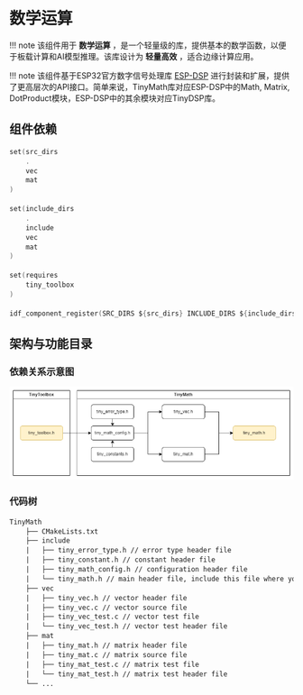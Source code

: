 # 数学运算

!!! note
    该组件用于 **数学运算** ，是一个轻量级的库，提供基本的数学函数，以便于板载计算和AI模型推理。该库设计为 **轻量高效** ，适合边缘计算应用。

!!! note
    该组件基于ESP32官方数字信号处理库 [ESP-DSP](https://docs.espressif.com/projects/esp-dsp/en/latest/esp32/index.html) 进行封装和扩展，提供了更高层次的API接口。简单来说，TinyMath库对应ESP-DSP中的Math, Matrix, DotProduct模块，ESP-DSP中的其余模块对应TinyDSP库。


## 组件依赖

```c
set(src_dirs
    .
    vec
    mat
)

set(include_dirs
    .
    include
    vec
    mat
)

set(requires
    tiny_toolbox
)

idf_component_register(SRC_DIRS ${src_dirs} INCLUDE_DIRS ${include_dirs} REQUIRES ${requires})

```

## 架构与功能目录

### 依赖关系示意图
![](tiny_math.png)

### 代码树

```txt
TinyMath
    ├── CMakeLists.txt
    ├── include
    |   ├── tiny_error_type.h // error type header file
    |   ├── tiny_constant.h // constant header file
    |   ├── tiny_math_config.h // configuration header file
    |   └── tiny_math.h // main header file, include this file where you want to use the library
    ├── vec
    |   ├── tiny_vec.h // vector header file
    |   ├── tiny_vec.c // vector source file
    |   ├── tiny_vec_test.c // vector test file
    |   └── tiny_vec_test.h // vector test header file
    ├── mat
    |   ├── tiny_mat.h // matrix header file
    |   ├── tiny_mat.c // matrix source file
    |   ├── tiny_mat_test.c // matrix test file
    |   └── tiny_mat_test.h // matrix test header file
    └── ...
```

